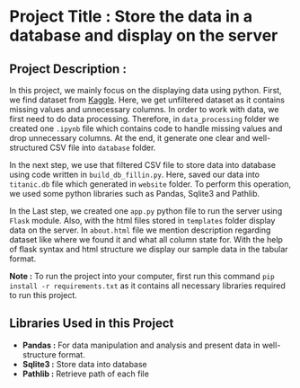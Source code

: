 # Project Title : Store the data in a database and display on the server

## Project Description :
In this project, we mainly focus on the displaying data using python. First, we find dataset from [Kaggle](https://www.kaggle.com/datasets). Here, we get unfiltered dataset as it contains missing values and unnecessary columns. In order to work with data, we first need to do data processing. Therefore, in `data_processing` folder we created one `.ipynb` file which contains code to handle missing values and drop unnecessary columns. At the end, it generate one clear and well-structured CSV file into `database` folder.

In the next step, we use that filtered CSV file to store data into database using code written in `build_db_fillin.py`. Here, saved our data into `titanic.db` file which generated in `website` folder. To perform this operation, we used some python libraries such as Pandas, Sqlite3 and Pathlib.

In the Last step, we created one `app.py` python file to run the server using `Flask` module. Also, with the html files stored in `templates` folder display data on the server. In `about.html` file we mention description regarding dataset like where we found it and what all column state for. With  the help of flask syntax and html structure we display our sample data in the tabular format. 

__Note :__ To run the project into your computer, first run this command `pip install -r requirements.txt` as it contains all necessary libraries required to run this project.

## Libraries Used in this Project
 - __Pandas :__ For data manipulation and analysis and present data in well-structure format.
 - __Sqlite3 :__ Store data into database 
 - __Pathlib :__ Retrieve path of each file
